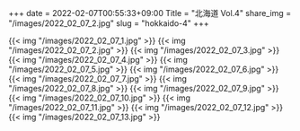 +++
date  = 2022-02-07T00:55:33+09:00
Title = "北海道 Vol.4"
share_img = "/images/2022_02_07_2.jpg"
slug = "hokkaido-4"
+++



{{< img "/images/2022_02_07_1.jpg" >}}
{{< img "/images/2022_02_07_2.jpg" >}}
{{< img "/images/2022_02_07_3.jpg" >}}
{{< img "/images/2022_02_07_4.jpg" >}}
{{< img "/images/2022_02_07_5.jpg" >}}
{{< img "/images/2022_02_07_6.jpg" >}}
{{< img "/images/2022_02_07_7.jpg" >}}
{{< img "/images/2022_02_07_8.jpg" >}}
{{< img "/images/2022_02_07_9.jpg" >}}
{{< img "/images/2022_02_07_10.jpg" >}}
{{< img "/images/2022_02_07_11.jpg" >}}
{{< img "/images/2022_02_07_12.jpg" >}}
{{< img "/images/2022_02_07_13.jpg" >}}